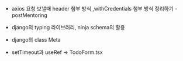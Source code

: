 * axios 요청 보낼때 header 첨부 방식 ,withCredentials 첨부 방식 정리하기 -postMentoring

* django의 typing 라이브러리, ninja schema의 활용

* django의 class Meta 

* setTimeout과 useRef -> TodoForm.tsx
